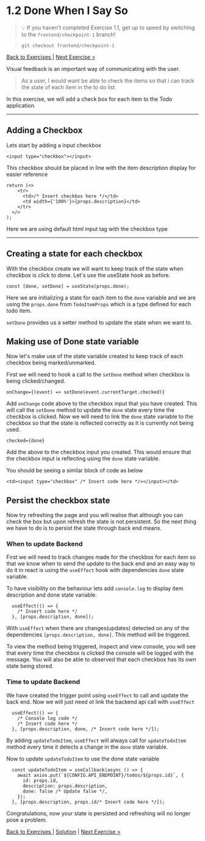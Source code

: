 # 1.2 Done When I Say So

>💡 If you haven't completed Exercise 1.1, get up to speed by switching to the `frontend/checkpoint-1` branch!

> `git checkout frontend/checkpoint-1`

[Back to Exercises ](./README.md) | [Next Exercise >](./13-StretchGoals.md)

Visual feedback is an important way of communicating with the user.

> As a user, I would want be able to check the items so that i can track the state of each item in the to do list

In this exercise, we will add a check box for each item to the Todo application.

---

## Adding a Checkbox

Lets start by adding a input checkbox
```tsx
<input type="checkbox"></input>
```
This checkbox should be placed in line with the item description display for easier reference

```tsx
return (<>
    <tr>
      <td>/* Insert checkbox here */</td>
      <td width={'100%'}>{props.description}</td>
    </tr>
  </>
);
```
Here we are using default html input tag with the checkbox type

---

## Creating a state for each checkbox

With the checkbox create we will want to keep track of the state when checkbox is click to done.
Let's use the useState hook as before.
```tsx
const [done, setDone] = useState(props.done);
```
Here we are initializing a state for each item to the `done` variable and we are using the `props.done` from `TodoItemProps` which is a type defined for each todo item.

`setDone` provides us a setter method to update the state when we want to.

## Making use of Done state variable

Now let's make use of the state variable created to keep track of each checkbox being marked/unmarked.

First we will need to hook a call to the `setDone` method when checkbox is being clicked/changed.

```tsx
onChange={(event) => setDone(event.currentTarget.checked)}
```

Add `onChange` code above to the checkbox input that you have created. This will call the `setDone` method to update the `done` state every time the checkbox is clicked.
Now we will need to link the `done` state variable to the checkbox so that the state is reflected correctly as it is currently not being used.

```tsx
checked={done}
```

Add the above to the checkbox input you created. This would ensure that the checkbox input is reflecting using the `done` state variable.

You should be seeing a similar block of code as below

```tsx
<td><input type="checkbox" /* Insert code here */></input></td>
```

## Persist the checkbox state

Now try refreshing the page and you will realise that although you can check the box but upon refresh the state is not persistent. So the next thing we have to do is to persist the state through back end means.

### When to update Backend

First we will need to track changes made for the checkbox for each item so that we know when to send the update to the back end and an easy way to do it in react is using the `useEffect` hook with dependencies `done` state variable.

To have visibility on the behaviour lets add `console.log` to display item description and done state variable.

```tsx
  useEffect(() => {
    /* Insert code here */
  }, [props.description, done]);
```

With `useEffect` when there are changes(updates) detected on any of the dependencies `[props.description, done]`. This method will be triggered.

To view the method being triggered, inspect and view console, you will see that every time the checkbox is clicked the console will be logged with the message. You will also be able to observed that each checkbox has its own state being stored.

### Time to update Backend

We have created the trigger point using `useEffect` to call and update the back end. Now we will just need ot link the backend api call with `useEffect`

```tsx
  useEffect(() => {
    /* Console log code */
    /* Insert code here */
  }, [props.description, done, /* Insert code here */]);
```

By adding `updateTodoItem`, `useEffect` will always call for `updateTodoItem` method every time it detects a change in the `done` state variable.

Now to update `updateTodoItem` to use the done state variable

```tsx
  const updateTodoItem = useCallback(async () => {
    await axios.put(`${CONFIG.API_ENDPOINT}/todos/${props.id}`, {
      id: props.id,
      description: props.description,
      done: false /* Update false */,
    });
  }, [props.description, props.id/* Insert code here */]);
```

Congratulations, now your state is persisted and refreshing will no longer pose a problem.


[Back to Exercises ](./README.md) | [Solution](../solutions/12-DoneWhenISaySo.md) | [Next Exercise >](./13-PreventingMistakes.md)
